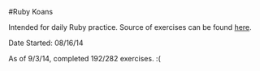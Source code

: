 #Ruby Koans

Intended for daily Ruby practice. Source of exercises can be found [here](http://rubykoans.com/).

Date Started: 08/16/14

As of 9/3/14, completed 192/282 exercises. :(
